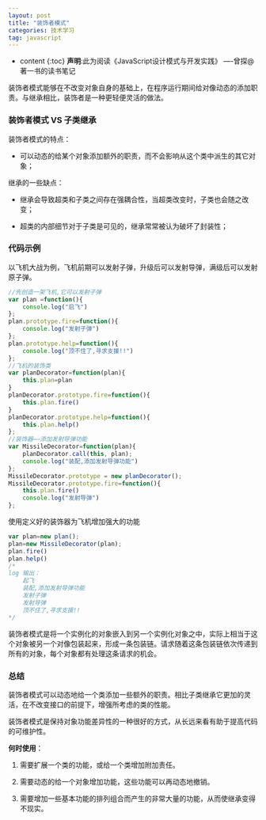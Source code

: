 ```yaml
---
layout: post
title: "装饰者模式"
categories: 技术学习
tag: javascript
---
```

* content
{:toc}
**声明**:此为阅读《JavaScript设计模式与开发实践》 —-曾探@著一书的读书笔记

装饰者模式能够在不改变对象自身的基础上，在程序运行期间给对像动态的添加职责。与继承相比，装饰者是一种更轻便灵活的做法。
<!-- more -->

### 装饰者模式 VS 子类继承

装饰者模式的特点：

* 可以动态的给某个对象添加额外的职责，而不会影响从这个类中派生的其它对象；

继承的一些缺点：

* 继承会导致超类和子类之间存在强耦合性，当超类改变时，子类也会随之改变；

* 超类的内部细节对于子类是可见的，继承常常被认为破坏了封装性；

### 代码示例
以飞机大战为例，飞机前期可以发射子弹，升级后可以发射导弹，满级后可以发射原子弹。 
```js
//先创造一架飞机,它可以发射子弹
var plan =function(){
    console.log("启飞")
};
plan.prototype.fire=function(){
    console.log("发射子弹")
};
plan.prototype.help=function(){
    console.log("顶不住了,寻求支援!!")
};
//飞机的装饰类
var planDecorator=function(plan){
    this.plan=plan
}
planDecorator.prototype.fire=function(){
    this.plan.fire()
}
planDecorator.prototype.help=function(){
    this.plan.help()
};
//装饰器——添加发射导弹功能
var MissileDecorator=function(plan){
    planDecorator.call(this, plan);
    console.log("装配,添加发射导弹功能")
};
MissileDecorator.prototype = new planDecorator();
MissileDecorator.prototype.fire=function(){
    this.plan.fire()
    console.log("发射导弹")
};

```
使用定义好的装饰器为飞机增加强大的功能
```js
var plan=new plan();
plan=new MissileDecorator(plan);
plan.fire()
plan.help()
/*
log 输出： 
    起飞 
    装配,添加发射导弹功能
    发射子弹
    发射导弹
    顶不住了,寻求支援!!
*/
```
装饰者模式是将一个实例化的对象嵌入到另一个实例化对象之中，实际上相当于这个对象被另一个对像包装起来，形成一条包装链。请求随着这条包装链依次传递到所有的对象，每个对象都有处理这条请求的机会。

### 总结
装饰者模式可以动态地给一个类添加一些额外的职责。相比子类继承它更加的灵活，在不改变接口的前提下，增强所考虑的类的性能。

装饰者模式是保持对象功能差异性的一种很好的方式，从长远来看有助于提高代码的可维护性。

**何时使用**：

1. 需要扩展一个类的功能，或给一个类增加附加责任。

2. 需要动态的给一个对象增加功能，这些功能可以再动态地撤销。

3. 需要增加一些基本功能的排列组合而产生的非常大量的功能，从而使继承变得不现实。


